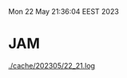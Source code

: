 Mon 22 May 21:36:04 EEST 2023
# JAM
<a href='./cache/202305/22_21.log'>./cache/202305/22_21.log</a>
